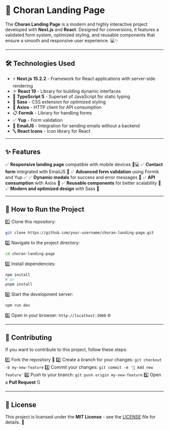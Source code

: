 # 🚀 Choran Landing Page

The **Choran Landing Page** is a modern and highly interactive project developed with **Next.js** and **React**. 
Designed for conversions, it features a validated form system, optimized styling, and reusable components that ensure a smooth and responsive user experience. 💻✨

---

## 🛠 Technologies Used

- ⚡ **Next.js 15.2.2** - Framework for React applications with server-side rendering
- ⚛️ **React 19** - Library for building dynamic interfaces
- 🔷 **TypeScript 5** - Superset of JavaScript for static typing
- 🎨 **Sass** - CSS extension for optimized styling
- 🔗 **Axios** - HTTP client for API consumption
- 📋 **Formik** - Library for handling forms
- ✅ **Yup** - Form validation
- 📧 **EmailJS** - Integration for sending emails without a backend
- 🔤 **React Icons** - Icon library for React

---

## ✨ Features

✅ **Responsive landing page** compatible with mobile devices 📱💻
✅ **Contact form** integrated with EmailJS 📩
✅ **Advanced form validation** using Formik and Yup ✅
✅ **Dynamic modals** for success and error messages 🔄
✅ **API consumption** with Axios 🔗
✅ **Reusable components** for better scalability 🔄
✅ **Modern and optimized design** with Sass 🎨

---

## 🚀 How to Run the Project

1️⃣ Clone this repository:
   ```sh
   git clone https://github.com/your-username/choran-landing-page.git
   ```

2️⃣ Navigate to the project directory:
   ```sh
   cd choran-landing-page
   ```

3️⃣ Install dependencies:
   ```sh
   npm install
   # or
   pnpm install
   ```

4️⃣ Start the development server:
   ```sh
   npm run dev
   ```

5️⃣ Open in your browser: `http://localhost:3000` 🌐

---

## 🤝 Contributing

If you want to contribute to this project, follow these steps:

1️⃣ Fork the repository 🍴
2️⃣ Create a branch for your changes: `git checkout -b my-new-feature`
3️⃣ Commit your changes: `git commit -m '🚀 Add new feature'`
4️⃣ Push to your branch: `git push origin my-new-feature`
5️⃣ Open a **Pull Request** 🔃

---

## 📜 License

This project is licensed under the **MIT License** - see the [LICENSE](LICENSE) file for details. 📄

